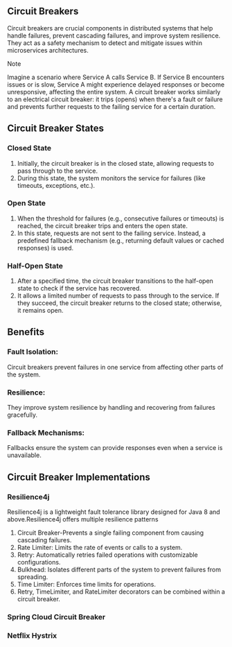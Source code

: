 ## Circuit Breakers
Circuit breakers are crucial components in distributed systems that help handle failures, prevent cascading failures, and improve system resilience. They act as a safety mechanism to detect and mitigate issues within microservices architectures.
> [!NOTE]
> Imagine a scenario where Service A calls Service B. If Service B encounters issues or is slow, Service A might experience delayed responses or become unresponsive, affecting the entire system. A circuit breaker works similarly to an electrical circuit breaker: it trips (opens) when there's a fault or failure and prevents further requests to the failing service for a certain duration.
## Circuit Breaker States
### Closed State
1.    Initially, the circuit breaker is in the closed state, allowing requests to pass through to the service.
2.    During this state, the system monitors the service for failures (like timeouts, exceptions, etc.).
### Open State
1.    When the threshold for failures (e.g., consecutive failures or timeouts) is reached, the circuit breaker trips and enters the open   state.
2.    In this state, requests are not sent to the failing service. Instead, a predefined fallback mechanism (e.g., returning default values or cached responses) is used.
### Half-Open State
1.    After a specified time, the circuit breaker transitions to the half-open state to check if the service has recovered.
2.    It allows a limited number of requests to pass through to the service. If they succeed, the circuit breaker returns to the closed state; otherwise, it remains open.
## Benefits
### Fault Isolation: 
  Circuit breakers prevent failures in one service from affecting other parts of the system.
### Resilience: 
  They improve system resilience by handling and recovering from failures gracefully.
### Fallback Mechanisms: 
  Fallbacks ensure the system can provide responses even when a service is unavailable.
## Circuit Breaker Implementations

###  Resilience4j
  Resilience4j is a lightweight fault tolerance library designed for Java 8 and above.Resilience4j offers multiple resilience patterns
  1.  Circuit Breaker-Prevents a single failing component from causing cascading failures.
  2.  Rate Limiter: Limits the rate of events or calls to a system.
  3.  Retry: Automatically retries failed operations with customizable configurations.
  4.  Bulkhead: Isolates different parts of the system to prevent failures from spreading.
  5.  Time Limiter: Enforces time limits for operations.
  6.  Retry, TimeLimiter, and RateLimiter decorators can be combined within a circuit breaker.
###  Spring Cloud Circuit Breaker
###  Netflix Hystrix

